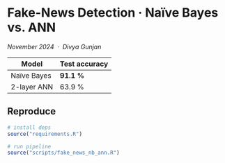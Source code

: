 # Fake-News Detection · Naïve Bayes vs. ANN

*November 2024 &nbsp;·&nbsp; Divya Gunjan*

| Model | Test accuracy |
|-------|---------------|
| Naïve Bayes | **91.1 %** |
| 2-layer ANN | 63.9 % |

## Reproduce

```r
# install deps
source("requirements.R")

# run pipeline
source("scripts/fake_news_nb_ann.R")

